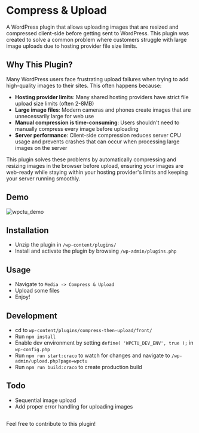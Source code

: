 # Compress & Upload

A WordPress plugin that allows uploading images that are resized and compressed client-side before getting sent to WordPress. This plugin was created to solve a common problem where customers struggle with large image uploads due to hosting provider file size limits.

## Why This Plugin?

Many WordPress users face frustrating upload failures when trying to add high-quality images to their sites. This often happens because:

- **Hosting provider limits**: Many shared hosting providers have strict file upload size limits (often 2-8MB)
- **Large image files**: Modern cameras and phones create images that are unnecessarily large for web use
- **Manual compression is time-consuming**: Users shouldn't need to manually compress every image before uploading
- **Server performance**: Client-side compression reduces server CPU usage and prevents crashes that can occur when processing large images on the server

This plugin solves these problems by automatically compressing and resizing images in the browser before upload, ensuring your images are web-ready while staying within your hosting provider's limits and keeping your server running smoothly.

## Demo
![wpctu_demo](https://user-images.githubusercontent.com/76950619/137004970-eca5ccda-a792-4e4f-9845-72b2309d08fe.gif)

## Installation
- Unzip the plugin in `/wp-content/plugins/`
- Install and activate the plugin by browsing `/wp-admin/plugins.php` 

## Usage
- Navigate to `Media -> Compress & Upload`
- Upload some files
- Enjoy!

## Development
- cd to `wp-content/plugins/compress-then-upload/front/`
- Run `npm install`
- Enable dev environment by setting `define( 'WPCTU_DEV_ENV', true );` in `wp-config.php`
- Run `npm run start:craco` to watch for changes and navigate to `/wp-admin/upload.php?page=wpctu`
- Run `npm run build:craco` to create production build


## Todo 
- Sequential image upload
- Add proper error handling for uploading images

## 

Feel free to contribute to this plugin!
